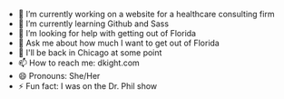 - 🔭 I’m currently working on a website for a healthcare consulting firm
- 🌱 I’m currently learning Github and Sass
- 🤔 I’m looking for help with getting out of Florida
- 💬 Ask me about how much I want to get out of Florida
- 🌇 I'll be back in Chicago at some point
- 📫 How to reach me: dkight.com
- 😄 Pronouns: She/Her
- ⚡ Fun fact: I was on the Dr. Phil show
